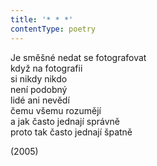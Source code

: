 ```yaml
---
title: '* * *'
contentType: poetry
---
```


<section>

Je směšné nedat se fotografovat  
když na fotografii  
si nikdy nikdo  
není podobný  
lidé ani nevědí  
čemu všemu rozumějí  
a jak často jednají správně  
proto tak často jednají špatně

</section>

<section>

(2005)

</section>
